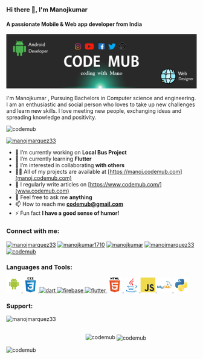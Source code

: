 ### Hi there 👋, I'm Manojkumar
#### A passionate Mobile & Web app developer from India
![A passionate Mobile and Web app developer from India](https://github.com/codemub/codemub/blob/main/github%20banner.jpg)

I'm Manojkumar , Pursuing Bachelors in Computer science and engineering. I am an enthusiastic and social person who loves 
to take up new challenges and learn new skills. I love meeting new people, exchanging ideas and spreading knowledge and positivity.

<p align="left"> <img src="https://komarev.com/ghpvc/?username=codemub&label=Profile%20views&color=0e75b6&style=flat" alt="codemub" /> </p>

<p align="left"> <a href="https://twitter.com/manojmarquez33" target="blank"><img src="https://img.shields.io/twitter/follow/manojmarquez33?logo=twitter&style=for-the-badge" alt="manojmarquez33" /></a> </p>

- 🔭 I’m currently working on **Local Bus Project**
- 🌱 I’m currently learning **Flutter**
- 👯 I’m interested in collaborating **with others**
-   👨‍💻 All of my projects are available at [https://manoj.codemub.com](manoj.codemub.com)
- 📝 I regularly write articles on [https://www.codemub.com/](www.codemub.com)
- 💬 Feel free to ask me **anything**
- 📫 How to reach me **codemub@gmail.com**
- ⚡ Fun fact **I have a good sense of humor!**

<h3 align="left">Connect with me:</h3>
<p align="left">
<a href="https://twitter.com/manojmarquez33" target="blank"><img align="center" src="https://raw.githubusercontent.com/rahuldkjain/github-profile-readme-generator/master/src/images/icons/Social/twitter.svg" alt="manojmarquez33" height="30" width="40" /></a>
<a href="https://linkedin.com/in/manojkumar1710" target="blank"><img align="center" src="https://raw.githubusercontent.com/rahuldkjain/github-profile-readme-generator/master/src/images/icons/Social/linked-in-alt.svg" alt="manojkumar1710" height="30" width="40" /></a>
<a href="https://fb.com/manojkumar" target="blank"><img align="center" src="https://raw.githubusercontent.com/rahuldkjain/github-profile-readme-generator/master/src/images/icons/Social/facebook.svg" alt="manojkumar" height="30" width="40" /></a>
<a href="https://instagram.com/manojmarquez33" target="blank"><img align="center" src="https://raw.githubusercontent.com/rahuldkjain/github-profile-readme-generator/master/src/images/icons/Social/instagram.svg" alt="manojmarquez33" height="30" width="40" /></a>
<a href="https://www.youtube.com/c/codemub" target="blank"><img align="center" src="https://raw.githubusercontent.com/rahuldkjain/github-profile-readme-generator/master/src/images/icons/Social/youtube.svg" alt="codemub" height="30" width="40" /></a>
</p>

<h3 align="left">Languages and Tools:</h3>
<p align="left"> <a href="https://developer.android.com" target="_blank" rel="noreferrer"> <img src="https://raw.githubusercontent.com/devicons/devicon/master/icons/android/android-original-wordmark.svg" alt="android" width="40" height="40"/> </a> <a href="https://www.w3schools.com/css/" target="_blank" rel="noreferrer"> <img src="https://raw.githubusercontent.com/devicons/devicon/master/icons/css3/css3-original-wordmark.svg" alt="css3" width="40" height="40"/> </a> <a href="https://dart.dev" target="_blank" rel="noreferrer"> <img src="https://www.vectorlogo.zone/logos/dartlang/dartlang-icon.svg" alt="dart" width="40" height="40"/> </a> <a href="https://firebase.google.com/" target="_blank" rel="noreferrer"> <img src="https://www.vectorlogo.zone/logos/firebase/firebase-icon.svg" alt="firebase" width="40" height="40"/> </a> <a href="https://flutter.dev" target="_blank" rel="noreferrer"> <img src="https://www.vectorlogo.zone/logos/flutterio/flutterio-icon.svg" alt="flutter" width="40" height="40"/> </a> <a href="https://www.w3.org/html/" target="_blank" rel="noreferrer"> <img src="https://raw.githubusercontent.com/devicons/devicon/master/icons/html5/html5-original-wordmark.svg" alt="html5" width="40" height="40"/> </a> <a href="https://www.java.com" target="_blank" rel="noreferrer"> <img src="https://raw.githubusercontent.com/devicons/devicon/master/icons/java/java-original.svg" alt="java" width="40" height="40"/> </a> <a href="https://developer.mozilla.org/en-US/docs/Web/JavaScript" target="_blank" rel="noreferrer"> <img src="https://raw.githubusercontent.com/devicons/devicon/master/icons/javascript/javascript-original.svg" alt="javascript" width="40" height="40"/> </a> <a href="https://www.mysql.com/" target="_blank" rel="noreferrer"> <img src="https://raw.githubusercontent.com/devicons/devicon/master/icons/mysql/mysql-original-wordmark.svg" alt="mysql" width="40" height="40"/> </a> <a href="https://www.python.org" target="_blank" rel="noreferrer"> <img src="https://raw.githubusercontent.com/devicons/devicon/master/icons/python/python-original.svg" alt="python" width="40" height="40"/> </a> </p>

<h3 align="left">Support:</h3>
<p><a href="https://www.buymeacoffee.com/manojmarquez33"> <img align="left" src="https://cdn.buymeacoffee.com/buttons/v2/default-yellow.png" height="50" width="210" alt="manojmarquez33" /></a></p><br><br>
<p><p/>
<p></p>
<p><img align="left" src="https://github-readme-stats.vercel.app/api/top-langs?username=codemub&show_icons=true&locale=en&layout=compact" alt="codemub" /></p>

<p>&nbsp;<img align="center" src="https://github-readme-stats.vercel.app/api?username=codemub&show_icons=true&locale=en" alt="codemub" /></p>

<p><img align="center" src="https://github-readme-streak-stats.herokuapp.com/?user=codemub&" alt="codemub" /></p>


